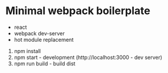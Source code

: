 # Minimal webpack boilerplate
* react
* webpack dev-server
* hot module replacement

1. npm install
2. npm start - development (http://localhost:3000 - dev server)
3. npm run build - build dist 